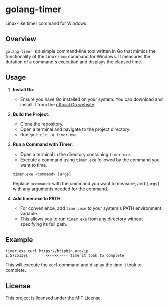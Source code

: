 # golang-timer

Linux-like timer command for Windows.

## Overview

`golang-timer` is a simple command-line tool written in Go that mimics the functionality of the Linux `time` command for Windows. It measures the duration of a command's execution and displays the elapsed time.

## Usage

1. **Install Go**:
   - Ensure you have Go installed on your system. You can download and install it from the [official Go website](https://golang.org/dl/).

2. **Build the Project**:
   - Clone the repository.
   - Open a terminal and navigate to the project directory.
   - Run `go build -o timer.exe`.

3. **Run a Command with Timer**:
   - Open a terminal in the directory containing `timer.exe`.
   - Execute a command using `timer.exe` followed by the command you want to time.

   ```shell
   timer.exe <command> [args]
   ```

   Replace `<command>` with the command you want to measure, and `[args]` with any arguments needed for the command.

4. **Add timer.exe to PATH**:
   - For convenience, add `timer.exe` to your system's PATH environment variable.
   - This allows you to run `timer.exe` from any directory without specifying its full path.

## Example

```shell
timer.exe curl https://httpbin.org/ip
1.5725139s        <<<<<<---- time it took to complete
```

This will execute the `curl` command and display the time it took to complete.

## License

This project is licensed under the MIT License.
